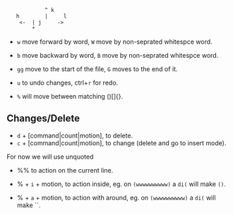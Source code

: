 ```
            ^ k
   h        |     l
    <-  | j     ->
        *
```

- `w` move forward by word, `W` move by non-seprated whitespce word.
- `b` move backward by word, `B` move by non-seprated whitespce word.

- `gg` move to the start of the file, `G` moves to the end of it.

- `u` to undo changes, ctrl+`r` for redo.

- `%` will move between matching ()[]{}.

## Changes/Delete

- `d` + [command|count|motion], to delete.
- `c` + [command|count|motion], to change (delete and go to insert mode).

For now we will use unquoted

- %% to action on the current line.

- % + `i` + motion, to action inside, eg. on `(wwwwwwwwww)` a `di(` will make `()`.
- % + `a` + motion, to action with around, eg. on `(wwwwwwwwww)` a `di(` will make ``.
